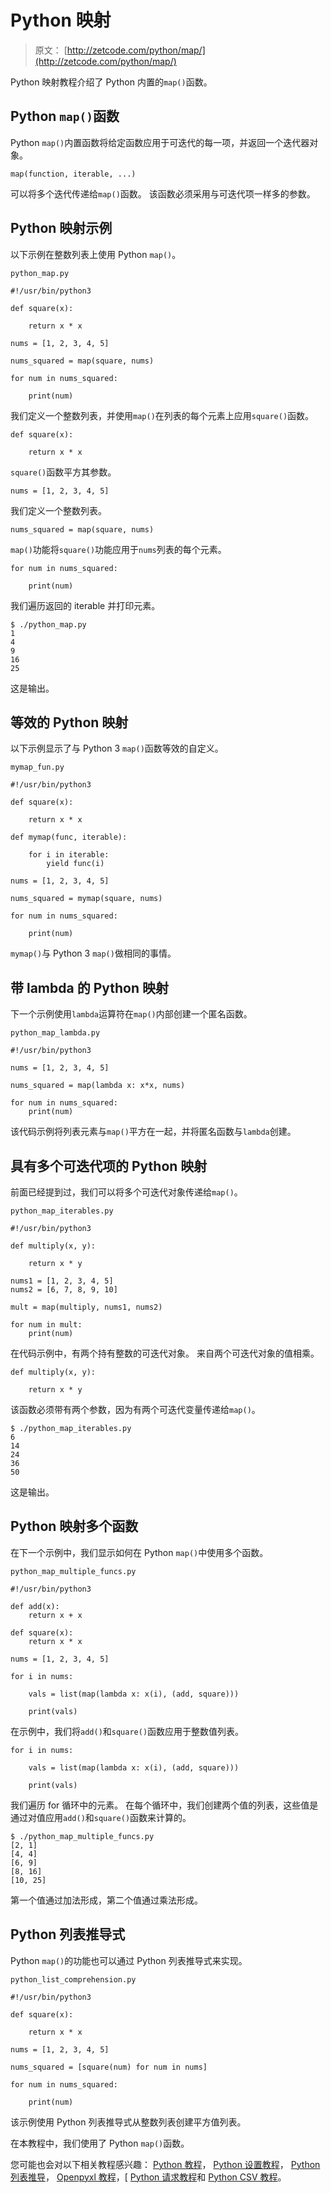 # Python 映射

> 原文： [http://zetcode.com/python/map/](http://zetcode.com/python/map/)

Python 映射教程介绍了 Python 内置的`map()`函数。

## Python `map()`函数

Python `map()`内置函数将给定函数应用于可迭代的每一项，并返回一个迭代器对象。

```
map(function, iterable, ...)

```

可以将多个迭代传递给`map()`函数。 该函数必须采用与可迭代项一样多的参数。

## Python 映射示例

以下示例在整数列表上使用 Python `map()`。

`python_map.py`

```
#!/usr/bin/python3

def square(x):

    return x * x

nums = [1, 2, 3, 4, 5]

nums_squared = map(square, nums)

for num in nums_squared:

    print(num)

```

我们定义一个整数列表，并使用`map()`在列表的每个元素上应用`square()`函数。

```
def square(x):

    return x * x

```

`square()`函数平方其参数。

```
nums = [1, 2, 3, 4, 5]

```

我们定义一个整数列表。

```
nums_squared = map(square, nums)

```

`map()`功能将`square()`功能应用于`nums`列表的每个元素。

```
for num in nums_squared:

    print(num)

```

我们遍历返回的 iterable 并打印元素。

```
$ ./python_map.py 
1
4
9
16
25

```

这是输出。

## 等效的 Python 映射

以下示例显示了与 Python 3 `map()`函数等效的自定义。

`mymap_fun.py`

```
#!/usr/bin/python3

def square(x):

    return x * x

def mymap(func, iterable):

    for i in iterable:
        yield func(i)

nums = [1, 2, 3, 4, 5]

nums_squared = mymap(square, nums)

for num in nums_squared:

    print(num)  

```

`mymap()`与 Python 3 `map()`做相同的事情。

## 带 lambda 的 Python 映射

下一个示例使用`lambda`运算符在`map()`内部创建一个匿名函数。

`python_map_lambda.py`

```
#!/usr/bin/python3

nums = [1, 2, 3, 4, 5]

nums_squared = map(lambda x: x*x, nums)

for num in nums_squared:
    print(num)

```

该代码示例将列表元素与`map()`平方在一起，并将匿名函数与`lambda`创建。

## 具有多个可迭代项的 Python 映射

前面已经提到过，我们可以将多个可迭代对象传递给`map()`。

`python_map_iterables.py`

```
#!/usr/bin/python3

def multiply(x, y):

    return x * y

nums1 = [1, 2, 3, 4, 5]
nums2 = [6, 7, 8, 9, 10]

mult = map(multiply, nums1, nums2)

for num in mult:
    print(num)

```

在代码示例中，有两个持有整数的可迭代对象。 来自两个可迭代对象的值相乘。

```
def multiply(x, y):

    return x * y

```

该函数必须带有两个参数，因为有两个可迭代变量传递给`map()`。

```
$ ./python_map_iterables.py 
6
14
24
36
50

```

这是输出。

## Python 映射多个函数

在下一个示例中，我们显示如何在 Python `map()`中使用多个函数。

`python_map_multiple_funcs.py`

```
#!/usr/bin/python3

def add(x):
    return x + x

def square(x):
    return x * x

nums = [1, 2, 3, 4, 5]

for i in nums:

    vals = list(map(lambda x: x(i), (add, square)))

    print(vals)

```

在示例中，我们将`add()`和`square()`函数应用于整数值列表。

```
for i in nums:

    vals = list(map(lambda x: x(i), (add, square)))

    print(vals)

```

我们遍历 for 循环中的元素。 在每个循环中，我们创建两个值的列表，这些值是通过对值应用`add()`和`square()`函数来计算的。

```
$ ./python_map_multiple_funcs.py 
[2, 1]
[4, 4]
[6, 9]
[8, 16]
[10, 25]

```

第一个值通过加法形成，第二个值通过乘法形成。

## Python 列表推导式

Python `map()`的功能也可以通过 Python 列表推导式来实现。

`python_list_comprehension.py`

```
#!/usr/bin/python3

def square(x):

    return x * x

nums = [1, 2, 3, 4, 5]

nums_squared = [square(num) for num in nums]

for num in nums_squared:

    print(num)

```

该示例使用 Python 列表推导式从整数列表创建平方值列表。

在本教程中，我们使用了 Python `map()`函数。

您可能也会对以下相关教程感兴趣： [Python 教程](/lang/python/)， [Python 设置教程](/python/set/)， [Python 列表推导](/articles/pythonlistcomprehensions/)， [Openpyxl 教程](/articles/openpyxl/)，[ [Python 请求教程](/web/pythonrequests/)和 [Python CSV 教程](/python/csv/)。